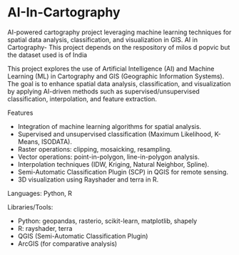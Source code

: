 # AI-In-Cartography
AI-powered cartography project leveraging machine learning techniques for spatial data analysis, classification, and visualization in GIS.
AI in Cartography- This project depends on the respository of milos d popvic but the dataset used is of India 

This project explores the use of Artificial Intelligence (AI) and Machine Learning (ML) in Cartography and GIS (Geographic Information Systems).
The goal is to enhance spatial data analysis, classification, and visualization by applying AI-driven methods such as supervised/unsupervised classification, interpolation, and feature extraction.

Features

- Integration of machine learning algorithms for spatial analysis.
- Supervised and unsupervised classification (Maximum Likelihood, K-Means, ISODATA).
- Raster operations: clipping, mosaicking, resampling.
- Vector operations: point-in-polygon, line-in-polygon analysis.
- Interpolation techniques (IDW, Kriging, Natural Neighbor, Spline).
- Semi-Automatic Classification Plugin (SCP) in QGIS for remote sensing.
- 3D visualization using Rayshader and terra in R.

Languages: Python, R

Libraries/Tools:
- Python: geopandas, rasterio, scikit-learn, matplotlib, shapely
- R: rayshader, terra
- QGIS (Semi-Automatic Classification Plugin)
- ArcGIS (for comparative analysis)
